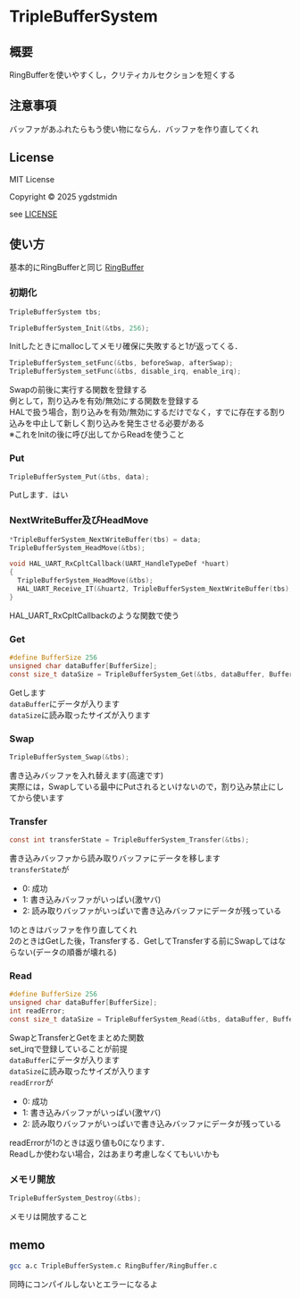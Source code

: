 # TripleBufferSystem
## 概要
RingBufferを使いやすくし，クリティカルセクションを短くする

## 注意事項
バッファがあふれたらもう使い物にならん．バッファを作り直してくれ

## License
MIT License

Copyright © 2025 ygdstmidn

see [LICENSE](./LICENSE)

## 使い方

基本的にRingBufferと同じ
[RingBuffer](./RingBuffer/README.md)

### 初期化
```c
TripleBufferSystem tbs;
```
```c
TripleBufferSystem_Init(&tbs, 256);
```
Initしたときにmallocしてメモリ確保に失敗すると1が返ってくる．
```c
TripleBufferSystem_setFunc(&tbs, beforeSwap, afterSwap);
TripleBufferSystem_setFunc(&tbs, disable_irq, enable_irq);
```
Swapの前後に実行する関数を登録する\
例として，割り込みを有効/無効にする関数を登録する\
HALで扱う場合，割り込みを有効/無効にするだけでなく，すでに存在する割り込みを中止して新しく割り込みを発生させる必要がある\
※これをInitの後に呼び出してからReadを使うこと

### Put
```c
TripleBufferSystem_Put(&tbs, data);
```
Putします．はい

### NextWriteBuffer及びHeadMove
```c
*TripleBufferSystem_NextWriteBuffer(tbs) = data;
TripleBufferSystem_HeadMove(&tbs);
```
```c
void HAL_UART_RxCpltCallback(UART_HandleTypeDef *huart)
{
  TripleBufferSystem_HeadMove(&tbs);
  HAL_UART_Receive_IT(&huart2, TripleBufferSystem_NextWriteBuffer(tbs), 1);
}
```
HAL_UART_RxCpltCallbackのような関数で使う

### Get
```c
#define BufferSize 256
unsigned char dataBuffer[BufferSize];
const size_t dataSize = TripleBufferSystem_Get(&tbs, dataBuffer, BufferSize);
```
Getします\
`dataBuffer`にデータが入ります\
`dataSize`に読み取ったサイズが入ります

### Swap
```c
TripleBufferSystem_Swap(&tbs);
```
書き込みバッファを入れ替えます(高速です)\
実際には，Swapしている最中にPutされるといけないので，割り込み禁止にしてから使います

### Transfer
```c
const int transferState = TripleBufferSystem_Transfer(&tbs);
```
書き込みバッファから読み取りバッファにデータを移します\
`transferState`が
- 0: 成功
- 1: 書き込みバッファがいっぱい(激ヤバ)
- 2: 読み取りバッファがいっぱいで書き込みバッファにデータが残っている

1のときはバッファを作り直してくれ\
2のときはGetした後，Transferする．GetしてTransferする前にSwapしてはならない(データの順番が壊れる)

### Read
```c
#define BufferSize 256
unsigned char dataBuffer[BufferSize];
int readError;
const size_t dataSize = TripleBufferSystem_Read(&tbs, dataBuffer, BufferSize, &readError);
```
SwapとTransferとGetをまとめた関数\
set_irqで登録していることが前提\
`dataBuffer`にデータが入ります\
`dataSize`に読み取ったサイズが入ります\
`readError`が
- 0: 成功
- 1: 書き込みバッファがいっぱい(激ヤバ)
- 2: 読み取りバッファがいっぱいで書き込みバッファにデータが残っている

readErrorが1のときは返り値も0になります．\
Readしか使わない場合，2はあまり考慮しなくてもいいかも

### メモリ開放
```c
TripleBufferSystem_Destroy(&tbs);
```
メモリは開放すること

## memo
```bash
gcc a.c TripleBufferSystem.c RingBuffer/RingBuffer.c
```
同時にコンパイルしないとエラーになるよ
